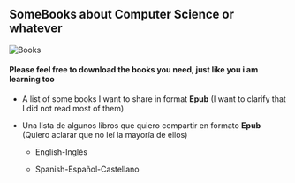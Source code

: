 ## SomeBooks about Computer Science or whatever

![Books](https://user-images.githubusercontent.com/81838156/184989176-4ff15d7e-abc8-4084-8819-7304fba26156.jpg)

#### Please feel free to download the books you need, just like you i am learning too

* A list of some books I want to share in format **Epub** (I want to clarify that I did not read most of them)
* Una lista de algunos libros que quiero compartir en formato **Epub** (Quiero aclarar que no leí la mayoría de ellos)

  * English-Inglés

  * Spanish-Español-Castellano
